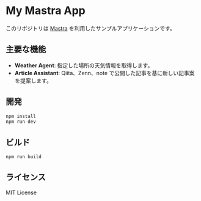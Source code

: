# My Mastra App

このリポジトリは [Mastra](https://github.com/mastra-ai/mastra) を利用したサンプルアプリケーションです。

## 主要な機能

- **Weather Agent**: 指定した場所の天気情報を取得します。
- **Article Assistant**: Qiita、Zenn、note で公開した記事を基に新しい記事案を提案します。

## 開発

```bash
npm install
npm run dev
```

## ビルド

```bash
npm run build
```

## ライセンス

MIT License

